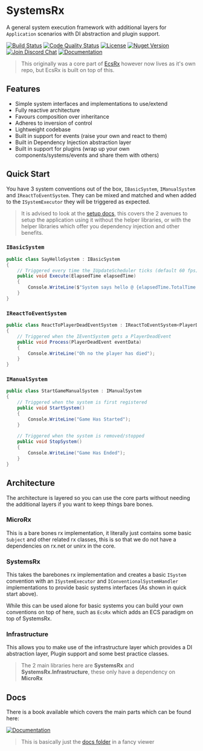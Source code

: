 # SystemsRx
A general system execution framework with additional layers for `Application` scenarios with DI abstraction and plugin support.

[![Build Status][build-status-image]][build-status-url]
[![Code Quality Status][codacy-image]][codacy-url]
[![License][license-image]][license-url]
[![Nuget Version][nuget-image]][nuget-url]
[![Join Discord Chat][discord-image]][discord-url]
[![Documentation][gitbook-image]][gitbook-url]

> This originally was a core part of [EcsRx](https://github.com/EcsRx/ecsrx) however now lives as it's own repo, but EcsRx is built on top of this.

## Features

- Simple system interfaces and implementations to use/extend
- Fully reactive architecture
- Favours composition over inheritance
- Adheres to inversion of control
- Lightweight codebase
- Built in support for events (raise your own and react to them)
- Built in Dependency Injection abstraction layer
- Built in support for plugins (wrap up your own components/systems/events and share them with others)

## Quick Start

You have 3 system conventions out of the box, `IBasicSystem`, `IManualSystem` and `IReactToEventSystem`. They can be mixed and matched and when added to the `ISystemExecutor` they will be triggered as expected.

> It is advised to look at the [setup docs](./docs/introduction/setup.md), this covers the 2 avenues to setup the application using it without the helper libraries, or with the helper libraries which offer you dependency injection and other benefits.

### `IBasicSystem`

```csharp
public class SayHelloSystem : IBasicSystem
{
    // Triggered every time the IUpdateScheduler ticks (default 60 fps)
    public void Execute(ElapsedTime elapsedTime)
    {
        Console.WriteLine($"System says hello @ {elapsedTime.TotalTime.ToString()}");
    }
}
```

### `IReactToEventSystem`
```csharp
public class ReactToPlayerDeadEventSystem : IReactToEventSystem<PlayerDeadEvent>
{
    // Triggered when the IEventSystem gets a PlayerDeadEvent
    public void Process(PlayerDeadEvent eventData)
    {
        Console.WriteLine("Oh no the player has died");
    }
}
```

### `IManualSystem`

```csharp
public class StartGameManualSystem : IManualSystem
{
    // Triggered when the system is first registered
    public void StartSystem()
    {
        Console.WriteLine("Game Has Started");
    }
        
    // Triggered when the system is removed/stopped
    public void StopSystem()
    {
        Console.WriteLine("Game Has Ended");
    }
}
```

## Architecture

The architecture is layered so you can use the core parts without needing the additional layers if you want to keep things bare bones.

### MicroRx

This is a bare bones rx implementation, it literally just contains some basic `Subject` and other related rx classes, this is so that we do not have a dependencies on rx.net or unirx in the core.

### SystemsRx

This takes the barebones rx implementation and creates a basic `ISystem` convention with an `ISystemExecutor` and `IConventionalSystemHandler` implementations to provide basic systems interfaces (As shown in quick start above).

While this can be used alone for basic systems you can build your own conventions on top of here, such as `EcsRx` which adds an ECS paradigm on top of SystemsRx.

### Infrastructure

This allows you to make use of the infrastructure layer which provides a DI abstraction layer, Plugin support and some best practice classes.

> The 2 main libraries here are **SystemsRx** and **SystemsRx.Infrastructure**, these only have a dependency on **MicroRx**

## Docs

There is a book available which covers the main parts which can be found here:

[![Documentation][gitbook-image]][gitbook-url]

> This is basically just the [docs folder](docs) in a fancy viewer

[build-status-image]: https://ci.appveyor.com/api/projects/status/6incybkqawq9qe7u?svg=true
[build-status-url]: https://ci.appveyor.com/project/grofit/systemsrx/branch/main
[nuget-image]: https://img.shields.io/nuget/v/systemsrx.svg
[nuget-url]: https://www.nuget.org/packages/SystemsRx/
[discord-image]: https://img.shields.io/discord/488609938399297536.svg
[discord-url]: https://discord.gg/bS2rnGz
[license-image]: https://img.shields.io/github/license/ecsrx/ecsrx.svg
[license-url]: https://github.com/EcsRx/systemsrx/blob/master/LICENSE
[codacy-image]: https://app.codacy.com/project/badge/Grade/eb08368251df43c98aa55a8cbb8d5577
[codacy-url]: https://www.codacy.com/gh/EcsRx/SystemsRx/dashboard?utm_source=github.com&amp;utm_medium=referral&amp;utm_content=EcsRx/SystemsRx&amp;utm_campaign=Badge_Grade
[gitbook-image]: https://img.shields.io/static/v1.svg?label=Documentation&message=Read%20Now&color=Green&style=flat
[gitbook-url]: https://ecsrx.gitbook.io/systemsrx/v/main/